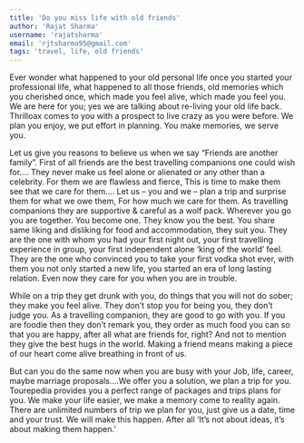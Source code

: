 ```yaml
---
title: 'Do you miss life with old friends'
author: 'Rajat Sharma'
username: 'rajatsharma'
email: 'rjtsharma95@gmail.com'
tags: 'travel, life, old friends'
---
```


Ever wonder what happened to your old personal life once you started your professional life, what happened to all those friends, old memories which you cherished once, which made you feel alive, which made you feel you. We are here for you; yes we are talking about re-living your old life back. Thrilloax comes to you with a prospect to live crazy as you were before. We plan you enjoy, we put effort in planning. You make memories, we serve you.

Let us give you reasons to believe us when we say “Friends are another family”. First of all friends are the best travelling companions one could wish for…. They never make us feel alone or alienated or any other than a celebrity. For them we are flawless and fierce, This is time to make them see that we care for them…. Let us – you and we – plan a trip and surprise them for what we owe them, For how much we care for them. As travelling companions they are supportive & careful as a wolf pack. Wherever you go you are together. You become one. They know you the best. You share same liking and disliking for food and accommodation, they suit you. They are the one with whom you had your first night out, your first travelling experience in group, your first independent alone ‘king of the world’ feel. They are the one who convinced you to take your first vodka shot ever, with them you not only started a new life, you started an era of long lasting relation. Even now they care for you when you are in trouble.

While on a trip they get drunk with you, do things that you will not do sober; they make you feel alive. They don’t stop you for being you, they don’t judge you. As a travelling companion, they are good to go with you. If you are foodie then they don’t remark you, they order as much food you can so that you are happy, after all what are friends for, right? And not to mention they give the best hugs in the world. Making a friend means making a piece of our heart come alive breathing in front of us.

But can you do the same now when you are busy with your Job, life, career, maybe marriage proposals….We offer you a solution, we plan a trip for you. Tourepedia provides you a perfect range of packages and trips plans for you. We make your life easier, we make a memory come to reality again. There are unlimited numbers of trip we plan for you, just give us a date, time and your trust. We will make this happen. After all ‘It’s not about ideas, it’s about making them happen.’
